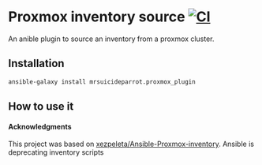 # Proxmox inventory source [![CI](https://github.com/MrSuicideParrot/proxmox-inventory-plugin/actions/workflows/main.yml/badge.svg)](https://github.com/MrSuicideParrot/proxmox-inventory-plugin/actions/workflows/main.yml)

An anible plugin to source an inventory from a proxmox cluster.

## Installation

```bash
ansible-galaxy install mrsuicideparrot.proxmox_plugin
```

## How to use it



#### Acknowledgments

This project was based on [xezpeleta/Ansible-Proxmox-inventory](https://github.com/xezpeleta/Ansible-Proxmox-inventory). Ansible is deprecating inventory scripts 